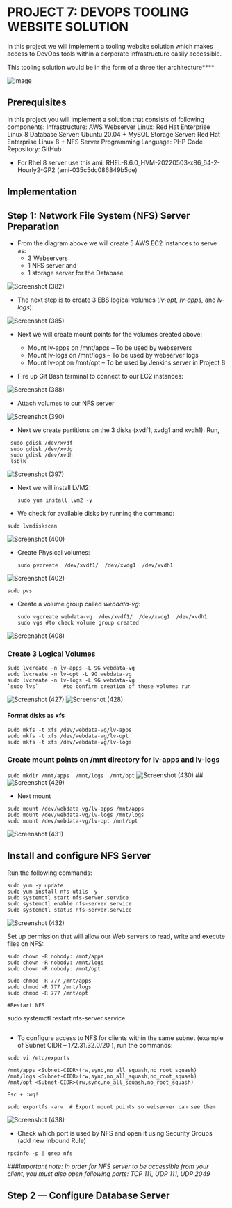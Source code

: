 # PROJECT 7: DEVOPS TOOLING WEBSITE SOLUTION
In this project we will implement a tooling website solution which makes access to DevOps tools within a corporate infrastructure easily accessible.

This tooling solution would be in the form of a three tier architecture****


![image](https://github.com/ettebaDwop/dareyProject7/assets/7973831/78231a41-8542-45b1-87c2-deb64c2db73c)

## Prerequisites
In this project you will implement a solution that consists of following components:
Infrastructure: AWS
Webserver Linux: Red Hat Enterprise Linux 8
Database Server: Ubuntu 20.04 + MySQL
Storage Server: Red Hat Enterprise Linux 8 + NFS Server
Programming Language: PHP
Code Repository: GitHub 

* For Rhel 8 server use this ami: 
  RHEL-8.6.0_HVM-20220503-x86_64-2-Hourly2-GP2 (ami-035c5dc086849b5de)
  
## Implementation

## Step 1: Network File System (NFS) Server Preparation
- From the diagram above we will create 5 AWS EC2 instances to serve as:
   * 3 Webservers
   * 1 NFS server and
   * 1 storage server for the Database

![Screenshot (382)](https://github.com/ettebaDwop/dareyProject7/assets/7973831/88cd2309-2ad1-4434-ab22-7bf79dd31903)

- The next step is to create 3 EBS logical volumes (*lv-opt, lv-apps,* and *lv-logs*):

![Screenshot (385)](https://github.com/ettebaDwop/dareyProject7/assets/7973831/c26994db-0831-4b04-a343-e5257c08d733)
  
- Next we will create mount points for the volumes created above:
  
    * Mount lv-apps on /mnt/apps – To be used by webservers
    * Mount lv-logs on /mnt/logs – To be used by webserver logs
    * Mount lv-opt on /mnt/opt – To be used by Jenkins server in Project 8

- Fire up Git Bash terminal to connect to our EC2 instances:
  
![Screenshot (388)](https://github.com/ettebaDwop/dareyProject7/assets/7973831/f6c2dfed-35ee-455d-8631-5c7c5c548347)

- Attach volumes to our NFS server
  
 ![Screenshot (390)](https://github.com/ettebaDwop/dareyProject7/assets/7973831/afb44c21-1414-4a76-b93f-3ca432889614) 

 - Next we create partitions on the 3 disks (xvdf1, xvdg1 and xvdh1): Run,
   
  ``` 
   sudo gdisk /dev/xvdf
   sudo gdisk /dev/xvdg
   sudo gdisk /dev/xvdh
   lsblk
```

![Screenshot (397)](https://github.com/ettebaDwop/dareyProject7/assets/7973831/d8b76a56-b5bd-4a6a-8995-51fc27e7fa19)

- Next we will install LVM2:
  
  `sudo yum install lvm2 -y`
  
- We check for available disks by running the command:

`sudo lvmdiskscan`

![Screenshot (400)](https://github.com/ettebaDwop/dareyProject7/assets/7973831/f3123064-b4ba-4173-9fa1-49146a8f36c8)

- Create Physical volumes:
  
  `sudo pvcreate  /dev/xvdf1/  /dev/xvdg1  /dev/xvdh1`
  
![Screenshot (402)](https://github.com/ettebaDwop/dareyProject7/assets/7973831/69b5792f-8744-4b47-8d25-205e8ec388f0)

`sudo pvs`



- Create a volume group called *webdata-vg*:
  ```
  sudo vgcreate webdata-vg  /dev/xvdf1/  /dev/xvdg1  /dev/xvdh1
  sudo vgs #to check volume group created
  ```

![Screenshot (408)](https://github.com/ettebaDwop/dareyProject7/assets/7973831/80f26b0c-b493-4966-82db-089f9ed7dffd)

### Create 3 Logical Volumes
```
sudo lvcreate -n lv-apps -L 9G webdata-vg
sudo lvcreate -n lv-opt -L 9G webdata-vg
sudo lvcreate -n lv-logs -L 9G webdata-vg
`sudo lvs`        #to confirm creation of these volumes run 
```
![Screenshot (427)](https://github.com/ettebaDwop/dareyProject7/assets/7973831/941502d1-4d8d-4ae6-bc91-b2809dcf89f8)
![Screenshot (428)](https://github.com/ettebaDwop/dareyProject7/assets/7973831/219666dc-8bc2-4fa8-b6a1-9ad5fdb10b21)
#### Format disks as xfs
```
sudo mkfs -t xfs /dev/webdata-vg/lv-apps
sudo mkfs -t xfs /dev/webdata-vg/lv-opt
sudo mkfs -t xfs /dev/webdata-vg/lv-logs
```
### Create mount points on /mnt directory for lv-apps and lv-logs
`sudo mkdir /mnt/apps  /mnt/logs  /mnt/opt`
![Screenshot (430)](https://github.com/ettebaDwop/dareyProject7/assets/7973831/51071392-4a85-40a6-917a-143f4fa97245)
##![Screenshot (429)](https://github.com/ettebaDwop/dareyProject7/assets/7973831/6eafa6a1-e9d3-4eff-93b4-0b5325e3af4a)

- Next mount
  
```
sudo mount /dev/webdata-vg/lv-apps /mnt/apps
sudo mount /dev/webdata-vg/lv-logs /mnt/logs
sudo mount /dev/webdata-vg/lv-opt /mnt/opt
```
![Screenshot (431)](https://github.com/ettebaDwop/dareyProject7/assets/7973831/966863b8-9358-44ba-8c4b-fb77bce7ac84)

## Install and configure NFS Server
Run the following commands:

```
sudo yum -y update
sudo yum install nfs-utils -y
sudo systemctl start nfs-server.service
sudo systemctl enable nfs-server.service
sudo systemctl status nfs-server.service
```
![Screenshot (432)](https://github.com/ettebaDwop/dareyProject7/assets/7973831/7af481bc-1c2d-4fd8-97a3-4e958bdc7c5b)

Set up permission that will allow our Web servers to read, write and execute files on NFS:

```
sudo chown -R nobody: /mnt/apps
sudo chown -R nobody: /mnt/logs
sudo chown -R nobody: /mnt/opt

sudo chmod -R 777 /mnt/apps
sudo chmod -R 777 /mnt/logs
sudo chmod -R 777 /mnt/opt

#Restart NFS 
```
sudo systemctl restart nfs-server.service

```
```
- To configure access to NFS for clients within the same subnet (example of Subnet CIDR – 172.31.32.0/20 ), run the commands:

```
sudo vi /etc/exports

/mnt/apps <Subnet-CIDR>(rw,sync,no_all_squash,no_root_squash)
/mnt/logs <Subnet-CIDR>(rw,sync,no_all_squash,no_root_squash)
/mnt/opt <Subnet-CIDR>(rw,sync,no_all_squash,no_root_squash)

Esc + :wq!

sudo exportfs -arv  # Export mount points so webserver can see them
```
![Screenshot (438)](https://github.com/ettebaDwop/dareyProject7/assets/7973831/ecc21703-1871-4458-921a-a5ea1548ba79)

- Check which port is used by NFS and open it using Security Groups (add new Inbound Rule)
  
`rpcinfo -p | grep nfs`

  
###*Important note: In order for NFS server to be accessible from your client, you must also open following ports: TCP 111, UDP 111, UDP 2049*




## Step 2 — Configure Database Server


